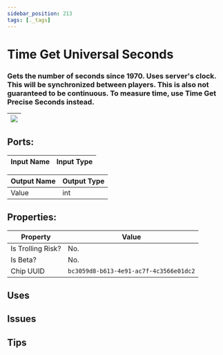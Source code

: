 ```yaml
---
sidebar_position: 213
tags: [._tags]
---
```


# Time Get Universal Seconds


### Gets the number of seconds since 1970. Uses server's clock. This will be synchronized between players. This is also not guaranteed to be continuous. To measure time, use Time Get Precise Seconds instead.

| ![](https://images-ext-2.discordapp.net/external/MPmIaQzlEPmgGWlgi-WxBBXt0Bjv_zWPkg1y1f_sy3s/https/www.recroomcircuits.com/image/circuit/absolute-value?width=206&height=108) |
|-----|

## Ports:

| Input Name | Input Type |
|-----------|-----------|

| Output Name | Output Type |
|-----------|-----------|
| Value | int |

## Properties:

| Property  | Value |
|-------------------|-----------|
| Is Trolling Risk? | No. |
| Is Beta? | No. |
| Chip UUID | `bc3059d8-b613-4e91-ac7f-4c3566e01dc2` |

## Uses

## Issues

## Tips